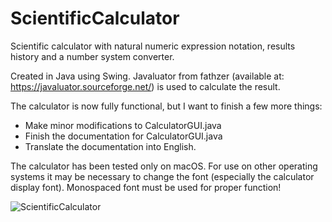 # ScientificCalculator
Scientific calculator with natural numeric expression notation, results history and a number system converter.

Created in Java using Swing. Javaluator from fathzer (available at: https://javaluator.sourceforge.net/) is used to calculate the result.

The calculator is now fully functional, but I want to finish a few more things:
* Make minor modifications to CalculatorGUI.java
* Finish the documentation for CalculatorGUI.java
* Translate the documentation into English. 

The calculator has been tested only on macOS. For use on other operating systems it may be necessary to change the font (especially the calculator display font). Monospaced font must be used for proper function!

![ScientificCalculator](https://github.com/jakubkvapil/ScientificCalculator/assets/136896240/2e73fbe3-f6b3-4f4f-aef9-e65947dc9fbb)

